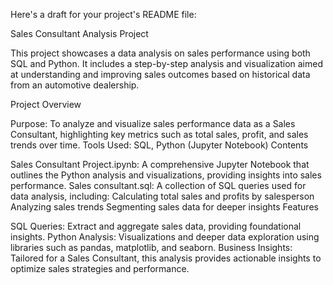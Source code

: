 
Here's a draft for your project's README file:

Sales Consultant Analysis Project

This project showcases a data analysis on sales performance using both SQL and Python. It includes a step-by-step analysis and visualization aimed at understanding and improving sales outcomes based on historical data from an automotive dealership.

Project Overview

Purpose: To analyze and visualize sales performance data as a Sales Consultant, highlighting key metrics such as total sales, profit, and sales trends over time.
Tools Used: SQL, Python (Jupyter Notebook)
Contents

Sales Consultant Project.ipynb: A comprehensive Jupyter Notebook that outlines the Python analysis and visualizations, providing insights into sales performance.
Sales consultant.sql: A collection of SQL queries used for data analysis, including:
Calculating total sales and profits by salesperson
Analyzing sales trends
Segmenting sales data for deeper insights
Features

SQL Queries: Extract and aggregate sales data, providing foundational insights.
Python Analysis: Visualizations and deeper data exploration using libraries such as pandas, matplotlib, and seaborn.
Business Insights: Tailored for a Sales Consultant, this analysis provides actionable insights to optimize sales strategies and performance.
